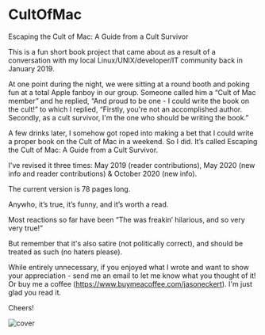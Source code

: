# CultOfMac
Escaping the Cult of Mac: A Guide from a Cult Survivor

This is a fun short book project that came about as a result of a conversation with my local Linux/UNIX/developer/IT community back in January 2019.

At one point during the night, we were sitting at a round booth and poking fun at a total Apple fanboy in our group. 
Someone called him a “Cult of Mac member” and he replied, “And proud to be one - I could write the book on the cult!” to which I replied, “Firstly, you're not an accomplished author. Secondly, as a cult survivor, I'm the one who should be writing the book.” 

A few drinks later, I somehow got roped into making a bet that I could write a proper book on the Cult of Mac in a weekend. So I did. 
It’s called Escaping the Cult of Mac: A Guide from a Cult Survivor.

I've revised it three times: May 2019 (reader contributions), May 2020 (new info and reader contributions) & October 2020 (new info).

The current version is 78 pages long.

Anywho, it’s true, it’s funny, and it’s worth a read.

Most reactions so far have been “The was freakin’ hilarious, and so very very true!”

But remember that it's also satire (not politically correct), and should be treated as such (no haters please).

While entirely unnecessary, if you enjoyed what I wrote and want to show your appreciation - send me an email to let me know what you thought of it! Or buy me a coffee (https://www.buymeacoffee.com/jasoneckert). I'm just glad you read it. 

Cheers!

![cover](http://triosdevelopers.com/jason.eckert/stuff/CultOfMacCoverWeb.jpg)
